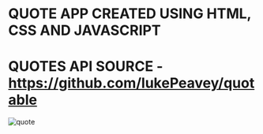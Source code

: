 # QUOTE APP CREATED USING HTML, CSS AND JAVASCRIPT 
# QUOTES API SOURCE - https://github.com/lukePeavey/quotable

![quote](https://github.com/anuragk27/QuoteApp/assets/95006508/ac42386a-4d18-466e-877b-0b3de7683e55)
